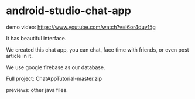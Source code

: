 # android-studio-chat-app
demo video: 
https://www.youtube.com/watch?v=I6or4duy15g

It has beautiful interface.

We created this chat app,
you can chat, face time with friends,
or even post article in it.

We use google firebase as our database. 

Full project:
ChatAppTutorial-master.zip

previews:
other java files.
